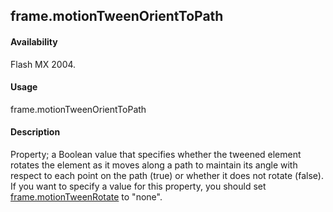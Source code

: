 ## frame.motionTweenOrientToPath

#### Availability

Flash MX 2004.

#### Usage

frame.motionTweenOrientToPath

#### Description

Property; a Boolean value that specifies whether the tweened element rotates the element as it moves along a path to maintain its angle with respect to each point on the path (true) or whether it does not rotate (false).
If you want to specify a value for this property, you should set [frame.motionTweenRotate](#frame.motionTweenRotate) to "none".

<span id="frame.motionTweenRotate" class="anchor"></span>

